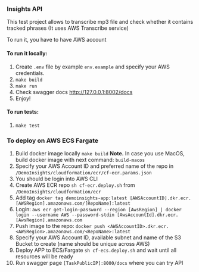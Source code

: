 ### **Insights API**

This test project allows to transcribe mp3 file and check whether
it contains tracked phrases (It uses AWS Transcribe service)

To run it, you have to have AWS account

#### To run it locally:
1. Create `.env` file by example `env.example` and specify your AWS credentials.
2. `make build`
3. `make run`
4. Check swagger docs http://127.0.0.1:8002/docs
5. Enjoy!


#### To run tests:
1. `make test`


### To deploy on AWS ECS Fargate
1. Build docker image locally `make build` **Note.** In case you use MacOS, build docker image with next command:
`build-macos`
2. Specify your AWS Account ID and preferred name of the repo in `/DemoInsights/cloudformation/ecr/cf-ecr.params.json`
3. You should be login into AWS CLI
4. Create AWS ECR repo `sh cf-ecr.deploy.sh` from `/DemoInsights/cloudformation/ecr`
5. Add tag `docker tag demoinsights-app:latest [AWSAccountID].dkr.ecr.[AWSRegion].amazonaws.com/[RepoName]:latest`
6. Login: 
`aws ecr get-login-password --region [AwsRegion] | docker login --username AWS --password-stdin [AwsAccountId].dkr.ecr.[AwsRegion].amazonaws.com`
7. Push image to the repo:
`docker push <AWSAccountID>.dkr.ecr.<AWSRegion>.amazonaws.com/<RepoName>:latest`
8. Specify your AWS Account ID, available subnet and name of the S3 Bucket to create (name should be unique across AWS)
9. Deploy APP to ECS/Fargate `sh cf-ecs.deploy.sh` and wait until all resources will be ready
10. Run swagger page `[TaskPublicIP]:8000/docs` where you can try API